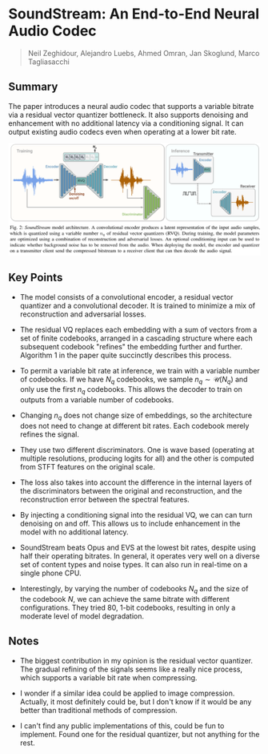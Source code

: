# SoundStream: An End-to-End Neural Audio Codec
> Neil Zeghidour, Alejandro Luebs, Ahmed Omran, Jan Skoglund, Marco Tagliasacchi

## Summary
The paper introduces a neural audio codec that supports a variable bitrate via
a residual vector quantizer bottleneck. It also supports denoising and
enhancement with no additional latency via a conditioning signal. It can output
existing audio codecs even when operating at a lower bit rate.

![SoundStream model architecture](figures/soundstream/figure2.png)

## Key Points

- The model consists of a convolutional encoder, a residual vector quantizer
  and a convolutional decoder. It is trained to minimize a mix of
  reconstruction and adversarial losses.

- The residual VQ replaces each embedding with a sum of vectors from a set of
  finite codebooks, arranged in a cascading structure where each subsequent
  codebook "refines" the embedding further and further. Algorithm 1 in the
  paper quite succinctly describes this process.

- To permit a variable bit rate at inference, we train with a variable number
  of codebooks. If we have $N_q$ codebooks, we sample $n_q \sim
  \mathcal{U}(N_q)$ and only use the first $n_q$ codebooks. This allows the
  decoder to train on outputs from a variable number of codebooks.

- Changing $n_q$ does not change size of embeddings, so the architecture does
  not need to change at different bit rates. Each codebook merely refines the
  signal.

- They use two different discriminators. One is wave based (operating at
  multiple resolutions, producing logits for all) and the other is computed
  from STFT features on the original scale.

- The loss also takes into account the difference in the internal layers of the
  discriminators between the original and reconstruction, and the
  reconstruction error between the spectral features.

- By injecting a conditioning signal into the residual VQ, we can can turn
  denoising on and off. This allows us to include enhancement in the model with
  no additional latency.

- SoundStream beats Opus and EVS at the lowest bit rates, despite using half
  their operating bitrates. In general, it operates very well on a diverse set of 
  content types and noise types. It can also run in real-time on a single phone CPU.

- Interestingly, by varying the number of codebooks $N_q$ and the size of the
  codebook $N$,  we can achieve the same bitrate with different configurations.
  They tried 80, 1-bit codebooks, resulting in only a moderate level of model
  degradation.

## Notes

- The biggest contribution in my opinion is the residual vector quantizer. The
  gradual refining of the signals seems like a really nice process, which
  supports a variable bit rate when compressing.

- I wonder if a similar idea could be applied to image compression. Actually,
  it most definitely could be, but I don't know if it would be any better than
  traditional methods of compression.

- I can't find any public implementations of this, could be fun to implement.
  Found one for the residual quantizer, but not anything for the rest.
